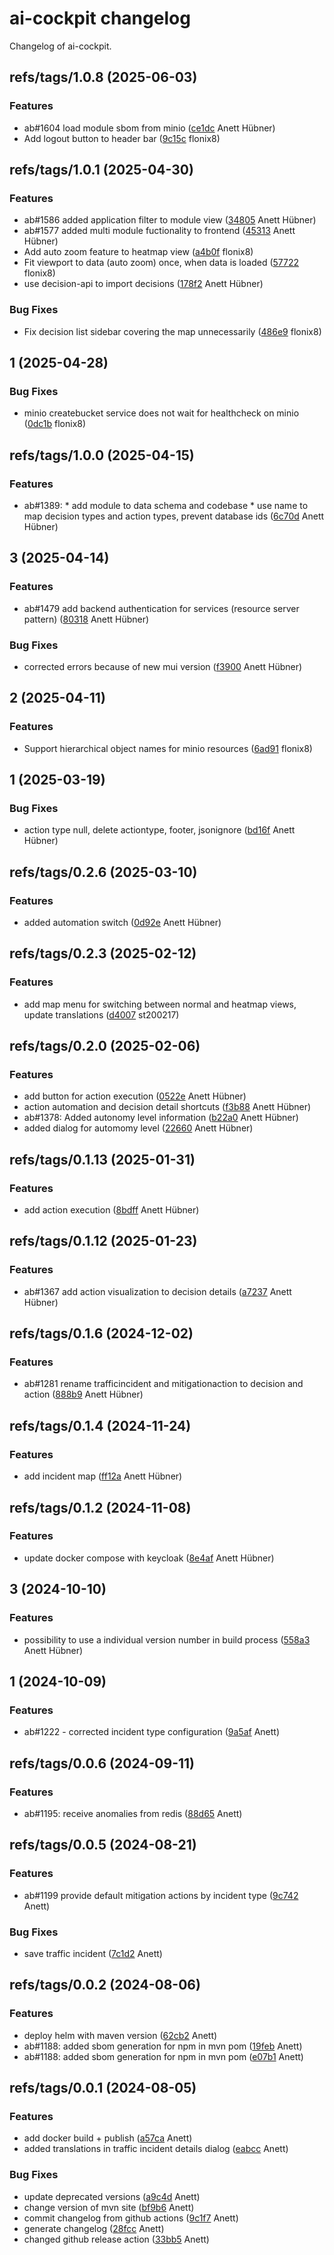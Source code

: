 # ai-cockpit changelog

Changelog of ai-cockpit.

## refs/tags/1.0.8 (2025-06-03)

### Features

-  ab#1604 load module sbom from minio ([ce1dc](https://github.com/starwit/ai-cockpit/commit/ce1dc168f3b493d) Anett Hübner)  
-  Add logout button to header bar ([9c15c](https://github.com/starwit/ai-cockpit/commit/9c15c909c288bbd) flonix8)  

## refs/tags/1.0.1 (2025-04-30)

### Features

-  ab#1586 added application filter to module view ([34805](https://github.com/starwit/ai-cockpit/commit/3480542144e845c) Anett Hübner)  
-  ab#1577 added multi module fuctionality to frontend ([45313](https://github.com/starwit/ai-cockpit/commit/453136228b89452) Anett Hübner)  
-  Add auto zoom feature to heatmap view ([a4b0f](https://github.com/starwit/ai-cockpit/commit/a4b0fb736612a15) flonix8)  
-  Fit viewport to data (auto zoom) once, when data is loaded ([57722](https://github.com/starwit/ai-cockpit/commit/577226819b2d15e) flonix8)  
-  use decision-api to import decisions ([178f2](https://github.com/starwit/ai-cockpit/commit/178f2317cfc5743) Anett Hübner)  

### Bug Fixes

-  Fix decision list sidebar covering the map unnecessarily ([486e9](https://github.com/starwit/ai-cockpit/commit/486e94df4f589d5) flonix8)  

## 1 (2025-04-28)

### Bug Fixes

-  minio createbucket service does not wait for healthcheck on minio ([0dc1b](https://github.com/starwit/ai-cockpit/commit/0dc1ba9d6482270) flonix8)  

## refs/tags/1.0.0 (2025-04-15)

### Features

-  ab#1389:   * add module to data schema and codebase  * use name to map decision types and action types, prevent database ids ([6c70d](https://github.com/starwit/ai-cockpit/commit/6c70d5c7ff31214) Anett Hübner)  

## 3 (2025-04-14)

### Features

-  ab#1479 add backend authentication for services (resource server pattern) ([80318](https://github.com/starwit/ai-cockpit/commit/8031814c645abd9) Anett Hübner)  

### Bug Fixes

-  corrected errors because of new mui version ([f3900](https://github.com/starwit/ai-cockpit/commit/f3900919baf8523) Anett Hübner)  

## 2 (2025-04-11)

### Features

-  Support hierarchical object names for minio resources ([6ad91](https://github.com/starwit/ai-cockpit/commit/6ad91157c6616fd) flonix8)  

## 1 (2025-03-19)

### Bug Fixes

-  action type null, delete actiontype, footer, jsonignore ([bd16f](https://github.com/starwit/ai-cockpit/commit/bd16f96325bdd42) Anett Hübner)  

## refs/tags/0.2.6 (2025-03-10)

### Features

-  added automation switch ([0d92e](https://github.com/starwit/ai-cockpit/commit/0d92eed06948e56) Anett Hübner)  

## refs/tags/0.2.3 (2025-02-12)

### Features

-  add map menu for switching between normal and heatmap views, update translations ([d4007](https://github.com/starwit/ai-cockpit/commit/d400739136e6fd8) st200217)  

## refs/tags/0.2.0 (2025-02-06)

### Features

-  add button for action execution ([0522e](https://github.com/starwit/ai-cockpit/commit/0522e9cb5ae1250) Anett Hübner)  
-  action automation and decision detail shortcuts ([f3b88](https://github.com/starwit/ai-cockpit/commit/f3b88403227c0fb) Anett Hübner)  
-  ab#1378: Added autonomy level information ([b22a0](https://github.com/starwit/ai-cockpit/commit/b22a0dfd25a1962) Anett Hübner)  
-  added dialog for automomy level ([22660](https://github.com/starwit/ai-cockpit/commit/2266050b8efd97f) Anett Hübner)  

## refs/tags/0.1.13 (2025-01-31)

### Features

-  add action execution ([8bdff](https://github.com/starwit/ai-cockpit/commit/8bdffce44a78c7d) Anett Hübner)  

## refs/tags/0.1.12 (2025-01-23)

### Features

-  ab#1367 add action visualization to decision details ([a7237](https://github.com/starwit/ai-cockpit/commit/a7237af022a0f32) Anett Hübner)  

## refs/tags/0.1.6 (2024-12-02)

### Features

-  ab#1281 rename trafficincident and mitigationaction to decision and action ([888b9](https://github.com/starwit/ai-cockpit/commit/888b9f546ea5da7) Anett Hübner)  

## refs/tags/0.1.4 (2024-11-24)

### Features

-  add incident map ([ff12a](https://github.com/starwit/ai-cockpit/commit/ff12a2150a755f7) Anett Hübner)  

## refs/tags/0.1.2 (2024-11-08)

### Features

-  update docker compose with keycloak ([8e4af](https://github.com/starwit/ai-cockpit/commit/8e4af07d2fc6585) Anett Hübner)  

## 3 (2024-10-10)

### Features

-  possibility to use a individual version number in build process ([558a3](https://github.com/starwit/ai-cockpit/commit/558a383dfed2628) Anett Hübner)  

## 1 (2024-10-09)

### Features

-  ab#1222 - corrected incident type configuration ([9a5af](https://github.com/starwit/ai-cockpit/commit/9a5af2318165989) Anett)  

## refs/tags/0.0.6 (2024-09-11)

### Features

-  ab#1195: receive anomalies from redis ([88d65](https://github.com/starwit/ai-cockpit/commit/88d655e9e2c5e6c) Anett)  

## refs/tags/0.0.5 (2024-08-21)

### Features

-  ab#1199 provide default mitigation actions by incident type ([9c742](https://github.com/starwit/ai-cockpit/commit/9c7420774b29c7b) Anett)  

### Bug Fixes

-  save traffic incident ([7c1d2](https://github.com/starwit/ai-cockpit/commit/7c1d24e13f04f7b) Anett)  

## refs/tags/0.0.2 (2024-08-06)

### Features

-  deploy helm with maven version ([62cb2](https://github.com/starwit/ai-cockpit/commit/62cb2d4b6c51a61) Anett)  
-  ab#1188: added sbom generation for npm in mvn pom ([19feb](https://github.com/starwit/ai-cockpit/commit/19febd3c5468281) Anett)  
-  ab#1188: added sbom generation for npm in mvn pom ([e07b1](https://github.com/starwit/ai-cockpit/commit/e07b1e53790ddd5) Anett)  

## refs/tags/0.0.1 (2024-08-05)

### Features

-  add docker build + publish ([a57ca](https://github.com/starwit/ai-cockpit/commit/a57ca4fa8c31b69) Anett)  
-  added translations in traffic incident details dialog ([eabcc](https://github.com/starwit/ai-cockpit/commit/eabcc344d0441a1) Anett)  

### Bug Fixes

-  update deprecated versions ([a9c4d](https://github.com/starwit/ai-cockpit/commit/a9c4d0039579c21) Anett)  
-  change version of mvn site ([bf9b6](https://github.com/starwit/ai-cockpit/commit/bf9b680a2cbdc52) Anett)  
-  commit changelog from github actions ([9c1f7](https://github.com/starwit/ai-cockpit/commit/9c1f7ec66affbaf) Anett)  
-  generate changelog ([28fcc](https://github.com/starwit/ai-cockpit/commit/28fcccccd70ba1b) Anett)  
-  changed github release action ([33bb5](https://github.com/starwit/ai-cockpit/commit/33bb5a2066ccd5d) Anett)  

